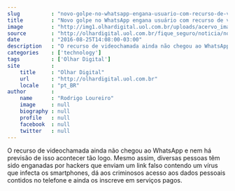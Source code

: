 ```yaml
---
slug          : "novo-golpe-no-whatsapp-engana-usuario-com-recurso-de-videochamada"
title         : "Novo golpe no WhatsApp engana usuário com recurso de videochamada"
image         : "http://img1.olhardigital.uol.com.br/uploads/acervo_imagens/2016/08/20160825142618_660_420.jpg"
source        : "http://olhardigital.uol.com.br/fique_seguro/noticia/novo-golpe-no-whatsapp-engana-usuario-com-recurso-de-videochamada/61546"
date          : "2016-08-25T14:08:00-03:00"
description   : "O recurso de videochamada ainda não chegou ao WhatsApp e nem há previsão de isso acontecer tão logo. Mesmo assim, diversas pessoas têm sido enganadas por hackers que enviam um link falso contendo um vírus que infecta os smartphones, dá aos criminosos acesso aos dados pessoais contidos no telefone e ainda os inscreve em serviços pagos."
categories    : ['technology']
tags          : ['Olhar Digital']
site          :
    title     : "Olhar Digital"
    url       : "http://olhardigital.uol.com.br"
    locale    : "pt_BR"
author        :
    name      : "Rodrigo Loureiro"
    image     : null
    biography : null
    profile   : null
    facebook  : null
    twitter   : null
---
```


O recurso de videochamada ainda não chegou ao WhatsApp e nem há previsão de isso acontecer tão logo. Mesmo assim, diversas pessoas têm sido enganadas por hackers que enviam um link falso contendo um vírus que infecta os smartphones, dá aos criminosos acesso aos dados pessoais contidos no telefone e ainda os inscreve em serviços pagos.
